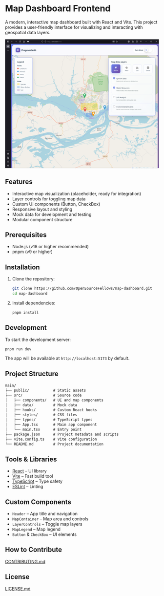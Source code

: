 # Map Dashboard Frontend

A modern, interactive map dashboard built with React and Vite. This project provides a user-friendly interface for visualizing and interacting with geospatial data layers.

![Map Web App Preview](./public/map-dashboard-preview.png)

## Features

- Interactive map visualization (placeholder, ready for integration)
- Layer controls for toggling map data
- Custom UI components (Button, CheckBox)
- Responsive layout and styling
- Mock data for development and testing
- Modular component structure

## Prerequisites

- Node.js (v18 or higher recommended)
- pnpm (v9 or higher)

## Installation

1. Clone the repository:
   ```sh
   git clone https://github.com/OpenSourceFellows/map-dashboard.git
   cd map-dashboard
   ```
2. Install dependencies:
   ```sh
   pnpm install
   ```

## Development

To start the development server:

```sh
pnpm run dev
```

The app will be available at `http://localhost:5173` by default.

## Project Structure

```
main/
├── public/           # Static assets
├── src/              # Source code
│   ├── components/   # UI and map components
│   ├── data/         # Mock data
│   ├── hooks/        # Custom React hooks
│   ├── styles/       # CSS files
│   ├── types/        # TypeScript types
│   ├── App.tsx       # Main app component
│   └── main.tsx      # Entry point
├── package.json      # Project metadata and scripts
├── vite.config.ts    # Vite configuration
└── README.md         # Project documentation
```

## Tools & Libraries

- [React](https://react.dev/) – UI library
- [Vite](https://vitejs.dev/) – Fast build tool
- [TypeScript](https://www.typescriptlang.org/) – Type safety
- [ESLint](https://eslint.org/) – Linting

## Custom Components

- `Header` – App title and navigation
- `MapContainer` – Map area and controls
- `LayerControls` – Toggle map layers
- `MapLegend` – Map legend
- `Button` & `CheckBox` – UI elements

## How to Contribute

[CONTRIBUTING.md](CONTRIBUTING.md)

## License

[LICENSE.md](LICENSE.md)
